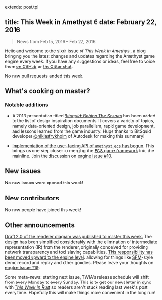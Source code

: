 extends: post.tpl

title: This Week in Amethyst 6
date: February 22, 2016
---

> News from Feb 15, 2016 – Feb 22, 2016

Hello and welcome to the sixth issue of *This Week in Amethyst*, a blog
bringing you the latest changes and updates regarding the Amethyst game engine
every week. If you have any suggestions or ideas, feel free to voice them
[on GitHub][gh] or [the Gitter chat][gc].

[gh]: https://github.com/amethyst/website
[gc]: https://gitter.im/ebkalderon/amethyst

No new pull requests landed this week.

## What's cooking on master?

### Notable additions

* A 2013 presentation titled [*Bitsquid: Behind The Scenes*][bs] has been added
  to the list of design inspiration documents. It covers a variety of topics,
  namely data-oriented design, job parallelism, rapid game development, and
  lessons learned from the game industry. Huge thanks to BitSquid developer
  [@niklasfrykholm][nf] of Autodesk for making this summary!

[bs]: https://www.kth.se/social/upload/5289cb3ff276542440dd668c/bitsquid-behind-the-scenes.pdf
[nf]: https://twitter.com/niklasfrykholm

* [Implementation of the user-facing API of `amethyst_ecs` has begun][pu]. This
  brings us one step closer to merging the [ECS game framework][ec] into the
  mainline. Join the discussion on [engine issue #10][e10].

[pu]: https://github.com/ebkalderon/amethyst/blob/ecs/src/ecs/examples/proposed_usage.rs
[ec]: http://ebkalderon.github.io/amethyst/glossary.html#Entity-component-system%20%28ECS%29%20model
[e10]: https://github.com/ebkalderon/amethyst/issues/10

## New issues

No new issues were opened this week!

## New contributors

No new people have joined this week!

## Other announcements

[Draft 2.0 of the renderer diagram was published to master this week.][rd]
The design has been simplified considerably with the elimination of intermediate
representation (IR) from the renderer, originally conceived for providing
network transparency and tool slaving capabilities.
[This responsibility has been moved upward to the engine level][el].
allowing for things like [SFM][sf]-style demo record and replay and other
goodies. Please leave your thoughts on [engine issue #19][e19].


[rd]: https://raw.githubusercontent.com/ebkalderon/amethyst/master/book/images/design/renderer_2.png
[el]: https://github.com/ebkalderon/amethyst/issues/19#issuecomment-186502661
[sf]: https://en.wikipedia.org/wiki/Source_Filmmaker
[e19]: https://github.com/ebkalderon/amethyst/issues/19

Some meta-news: starting next issue, TWIA's release schedule will shift from
every Monday to every Sunday. This is to get our newsletter in sync with
[*This Week in Rust*][tw] so readers aren't stuck reading last week's post
every time. Hopefully this will make things more convenient in the long run!

[tw]: https://this-week-in-rust.org/
